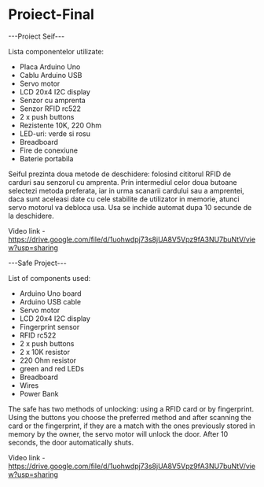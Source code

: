 # Proiect-Final
 ---Proiect Seif---
 
  Lista componentelor utilizate:
  - Placa Arduino Uno 
  - Cablu Arduino USB
  - Servo motor
  - LCD 20x4 I2C display
  - Senzor cu amprenta
  - Senzor RFID rc522
  - 2 x push buttons
  - Rezistente 10K, 220 Ohm
  - LED-uri: verde si rosu
  - Breadboard
  - Fire de conexiune
  - Baterie portabila
  
  Seiful prezinta doua metode de deschidere: folosind cititorul RFID de carduri sau senzorul cu amprenta. Prin intermediul celor doua butoane selectezi metoda preferata, iar in urma scanarii cardului sau a amprentei, daca sunt aceleasi date cu cele stabilite de utilizator in memorie, atunci servo motorul va debloca usa. Usa se inchide automat dupa 10 secunde de la deschidere.
  
  Video link - https://drive.google.com/file/d/1uohwdpj73s8jUA8V5Vpz9fA3NU7buNtV/view?usp=sharing 
  
 ---Safe Project---
 
 List of components used:
 - Arduino Uno board
 - Arduino USB cable 
 - Servo motor
 - LCD 20x4 I2C display
 - Fingerprint sensor 
 - RFID rc522
 - 2 x push buttons
 - 2 x 10K resistor
 - 220 Ohm resistor
 - green and red LEDs
 - Breadboard
 - Wires
 - Power Bank
 
 The safe has two methods of unlocking: using a RFID card or by fingerprint. Using the buttons you choose the preferred method and after scanning the card or the fingerprint, if they are a match with the ones previously stored in memory by the owner, the servo motor will unlock the door. After 10 seconds, the door automatically shuts. 
 
 Video link - https://drive.google.com/file/d/1uohwdpj73s8jUA8V5Vpz9fA3NU7buNtV/view?usp=sharing 
 
